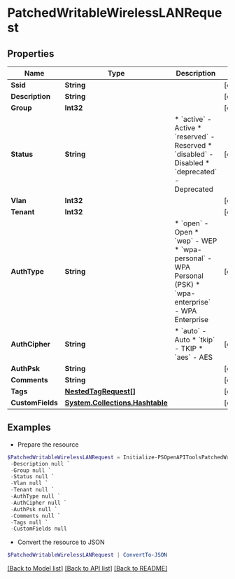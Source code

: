 # PatchedWritableWirelessLANRequest
## Properties

Name | Type | Description | Notes
------------ | ------------- | ------------- | -------------
**Ssid** | **String** |  | [optional] 
**Description** | **String** |  | [optional] 
**Group** | **Int32** |  | [optional] 
**Status** | **String** | * &#x60;active&#x60; - Active * &#x60;reserved&#x60; - Reserved * &#x60;disabled&#x60; - Disabled * &#x60;deprecated&#x60; - Deprecated | [optional] 
**Vlan** | **Int32** |  | [optional] 
**Tenant** | **Int32** |  | [optional] 
**AuthType** | **String** | * &#x60;open&#x60; - Open * &#x60;wep&#x60; - WEP * &#x60;wpa-personal&#x60; - WPA Personal (PSK) * &#x60;wpa-enterprise&#x60; - WPA Enterprise | [optional] 
**AuthCipher** | **String** | * &#x60;auto&#x60; - Auto * &#x60;tkip&#x60; - TKIP * &#x60;aes&#x60; - AES | [optional] 
**AuthPsk** | **String** |  | [optional] 
**Comments** | **String** |  | [optional] 
**Tags** | [**NestedTagRequest[]**](NestedTagRequest.md) |  | [optional] 
**CustomFields** | [**System.Collections.Hashtable**](AnyType.md) |  | [optional] 

## Examples

- Prepare the resource
```powershell
$PatchedWritableWirelessLANRequest = Initialize-PSOpenAPIToolsPatchedWritableWirelessLANRequest  -Ssid null `
 -Description null `
 -Group null `
 -Status null `
 -Vlan null `
 -Tenant null `
 -AuthType null `
 -AuthCipher null `
 -AuthPsk null `
 -Comments null `
 -Tags null `
 -CustomFields null
```

- Convert the resource to JSON
```powershell
$PatchedWritableWirelessLANRequest | ConvertTo-JSON
```

[[Back to Model list]](../README.md#documentation-for-models) [[Back to API list]](../README.md#documentation-for-api-endpoints) [[Back to README]](../README.md)

